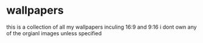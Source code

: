 # wallpapers
this is a collection of all my wallpapers inculing 16:9 and 9:16 i dont own any of the orgianl images unless specified   
